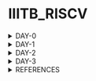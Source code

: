 # IIITB_RISCV


<details>
    
<summary>DAY-0</summary>

# DAY-0

# Installation of Tools

Follow the below commands for installation of tools.

```
git clone https://github.com/kunalg123/riscv_workshop_collaterals.git
cd riscv_workshop_collaterals
chmod +x run.sh
./run.sh

cd ~/riscv_toolchain/iverilog/
git checkout --track -b v10-branch origin/v10-branch
git pull 
chmod 777 autoconf.sh 
./autoconf.sh 
./configure 
make
sudo make install

gedit .bashrc
export PATH="/home/amith/riscv_toolchain/riscv64-unknown-elf-gcc-8.3.0-2019.08.0-x86_64-linux-ubuntu14/bin:$PATH" 
source .bashrc
```

</details>

<details>
    
<summary>DAY-1</summary>

# DAY-1
## Introduction to RISC-V ISA and GNU compiler toolchain

RISC-V (pronounced "risk-five") is an open-source instruction set architecture (ISA) that is designed to be simple, extensible, and modular. It is often referred to as a "free and open RISC instruction set architecture," as it is not encumbered by patents or proprietary restrictions, allowing anyone to use, modify, and contribute to its development.

The C program is compiled into RISC-V assembly language program, this assembly language program is converted into machine level program, which is binary language program. These binary bits will be executed into this particular layout seen in the image below.The Risc-V architecture is implemented by the given RTL (picorv32 cpu core).

![image](https://github.com/amith-bharadwaj/iiitb_asic_class/assets/84613258/ff4b5316-9ea3-4eb9-bc8d-1dc3c3222c02)

The application software will run on the hardware by the given flow.Apps enter into the block of system software, this block converts into the binary language, the system software block contains OS,Compiler and Assembler.OS handles IO operations,allocates memory and performs low level system functions.
The output of the OS are small chunks of C,C++ or Java language, these are taken by the compiler and converted into instructions.Depending on the hardware the format or syntax of the instructions will change. Then the assembler will convert these instructions into binary language program.This binary language is fed to the hardware.Then RTL implementation is done and the synthesized netlist is obtained.

![image](https://github.com/amith-bharadwaj/iiitb_asic_class/assets/84613258/0df7f17d-6217-4ebe-9496-4283764b8803)

![image](https://github.com/amith-bharadwaj/iiitb_asic_class/assets/84613258/982be285-c03e-4496-aa2d-40e9c3fc454e)

## LAB work for RISC-V software toolchain

Let us execute a simple program which computes sum from 1 to a given number N.

```
gedit sum1ton.c
gcc sum1ton.c
./a.out
```

![image](https://github.com/amith-bharadwaj/iiitb_asic_class/assets/84613258/b1799e88-2b3b-40c6-a8cd-1bc384aaffdc)


![image](https://github.com/amith-bharadwaj/iiitb_asic_class/assets/84613258/2405e1cf-0f84-4390-a06d-b97ebbc33df2)

Now let us compile it with risv compiler

```
riscv64-unknown-elf-gcc -O1 -mabi=lp64 -march=rv64i -o sum1ton.o sum1ton.c
```
![image](https://github.com/amith-bharadwaj/iiitb_asic_class/assets/84613258/531aec9c-25d6-4fc7-89eb-b2fc4b312e47)

It will generate the file sum1ton.o, let us go to another tab and run the following commands.

```
riscv64-unknown-elf-objdump -d sum1ton.o | less
```
It will give us a bunch of assembly language code.

We need to look for main section.

```
/main
```
Here we can see 15 instructions which came out when we used the previous commands.Since it is a byte instruction, it always increments by 4.

![image](https://github.com/amith-bharadwaj/iiitb_asic_class/assets/84613258/17fd6343-fbe1-43e1-816c-e7e5d0766c6c)

Now, let us run the command with -ofast.

```
riscv64-unknown-elf-gcc -Ofast -mabi=lp64 -march=rv64i -o sum1ton.o sum1ton.c

```
Here we can see that 12 instructions were produced.

![image](https://github.com/amith-bharadwaj/iiitb_asic_class/assets/84613258/980923ad-7fee-4096-b298-8c1797c33bdd)

### Spike simulation and Debug.

Now let us observe the output using spike

```
riscv64-unknown-elf-gcc -ofast -mabi=lp64 -march=rv64i -o sum1ton.o sum1ton.c
spike pk sum1ton.o
```

![image](https://github.com/amith-bharadwaj/RISCV_ISA/assets/84613258/f4c3d309-97ba-4830-9b16-65b2612d4d61)

The below command is used for debuging line by line.
```
spike -d pk sum1ton.o
```

**LUI**: The "LUI" instruction in RISC-V stands for "Load Upper Immediate." It's used to load an immediate value into the upper 20 bits of a 32-bit register, with the lower 12 bits being filled with zeros. Here's the general format of the LUI instruction:

![image](https://github.com/amith-bharadwaj/RISCV_ISA/assets/84613258/0f14b940-23cd-477c-b36e-99b87a8edff8)

**ADDI**: The "ADDI" instruction in RISC-V stands for "Add Immediate." It's used to add an immediate value to the value in a register and store the result back in the destination register. Here's the general format of the ADDI instruction:

![image](https://github.com/amith-bharadwaj/RISCV_ISA/assets/84613258/887aa66e-dfad-4fef-b8b0-642c3e80f58a)

## 64 Bit Number System for unsigned numbers and signed numbers

In a 64-bit computer architecture,

**Byte:**
        A "byte" in a 64-bit architecture consists of 8 bits, just like in other architectures.
        Each byte can represent a range of values from 0 to 255 (2^8 - 1).
        Bytes are fundamental units of storage and data representation, commonly used for characters, numbers, and other small data units.
        For example, a single ASCII character like 'A' is represented by a byte.

**Word:**
        In a 64-bit architecture, a "word" typically refers to a unit of data that is 64 bits, or 8 bytes.
        This size is often chosen to match the size of the processor's general-purpose registers, enabling efficient processing of data.
        Words are commonly used for integer arithmetic, memory addressing, and data manipulation operations.

**Double Word:** In a 64-bit architecture, a "double word" is a unit of data that is twice the size of a word, hence 128 bits or 16 bytes.Double words are used for larger data structures, floating-point numbers, and certain specialized operations that require more storage space.

        
![image](https://github.com/amith-bharadwaj/RISCV_ISA/assets/84613258/b2e2a8db-c052-4aac-ae13-22d5780536ee)

Here below we can see the representation of unsigned numbers in 64 bit architecture.

![image](https://github.com/amith-bharadwaj/IIITB_RISCV/assets/84613258/38c73c57-49dd-4498-b9c0-27e5186db566)

The format and memory for different data types are given below.

![image](https://github.com/amith-bharadwaj/IIITB_RISCV/assets/84613258/094579d4-2127-4602-a157-21563d46535f)

</details>

<details>
    
<summary>DAY-2</summary>

# DAY-2
## Application Binary Interface

The Application Binary Interface (ABI) for the RISC-V architecture defines a set of rules and conventions for the interaction between software components at the binary level. It encompasses how functions are called, how data is represented and manipulated, how memory is managed, and how system calls are made. The RISC-V ABI ensures compatibility and interoperability between different software modules, making it possible for programs to work seamlessly on different systems that adhere to the same ABI.

![image](https://github.com/amith-bharadwaj/IIITB_RISCV/assets/84613258/1f14cdec-d0cc-498f-b0a6-4f8a1e3f118a)

### Memory Allocation 

There are two different ways to load the data into registers,the data can be loaded directly to registers but as we dont have large number of registers, we can load the data into the memory and then from memory we can load the data into the registers.

![image](https://github.com/amith-bharadwaj/IIITB_RISCV/assets/84613258/982bd744-0e8d-45ba-b862-419dcdd9e2a1)

RiscV belongs to little-endian memory addressing system.Little-endian memory addressing is a way of organizing and storing data in computer memory where the least significant byte (LSB) of a multi-byte value is stored at the lowest memory address, while the most significant byte (MSB) is stored at a higher memory address.This byte order is opposite to big-endian memory addressing.

![image](https://github.com/amith-bharadwaj/IIITB_RISCV/assets/84613258/53829752-ee0f-4170-a491-724a64ded03f)

**ld:** This mnemonic stands for "load double-word." It's an instruction used to load a 64-bit (8-byte) value from memory into a register.

**x8:** This is the destination register where the loaded value will be stored. In RISC-V assembly language, registers are denoted by the "x" prefix followed by a number (e.g., x0, x1, x2, ..., x31).

**16:** This is the immediate offset value, which indicates the offset from the address stored in register x23. The offset is added to the address in x23 to calculate the memory address from which the value will be loaded.

**(x23):** This indicates that the address to be used for loading the value is stored in register x23. x23 is the base register, and the offset is added to its value to compute the effective memory address.
    
![image](https://github.com/amith-bharadwaj/IIITB_RISCV/assets/84613258/82e52cc8-7eb7-49dc-b5be-7993857d3412)

The format of instruction can be seen below.

![image](https://github.com/amith-bharadwaj/IIITB_RISCV/assets/84613258/5bb365b1-f46c-4e87-a65c-fc398499e059)

The add instruction below performs the addition operation by adding the values stored in registers x24 and x8 together. The result of the addition is then stored back in register x8, overwriting the previous value.

![image](https://github.com/amith-bharadwaj/IIITB_RISCV/assets/84613258/b9cbd593-8d84-4d53-9701-7b8b10baa843)


![image](https://github.com/amith-bharadwaj/IIITB_RISCV/assets/84613258/d17f8452-72fa-496c-bea4-fa210881d1fc)

The below image shows the different ABI names,registers and its usages.
![image](https://github.com/amith-bharadwaj/IIITB_RISCV/assets/84613258/d2614bb0-4fb3-4fbb-b747-437924e937fb)

## Lab Work using ABI function calls

Let us perform the lab to rewrite c program in asm language.The main c program passes a0 and a1 to ASM block and the ASM returns a0 back to the main c program.

![image](https://github.com/amith-bharadwaj/IIITB_RISCV/assets/84613258/c231b772-fe51-484c-b5c6-3fd9c8ee9478)

The algorithm for the operation of program can be seen below.

![image](https://github.com/amith-bharadwaj/IIITB_RISCV/assets/84613258/1b55a7fc-b712-4c4a-b659-1a659298a999)

This is 1to9_custom.c file 

![image](https://github.com/amith-bharadwaj/IIITB_RISCV/assets/84613258/4da8461e-3ac1-4073-abda-b0268e556984)

This is load.S file

![image](https://github.com/amith-bharadwaj/IIITB_RISCV/assets/84613258/68ef46f8-b98c-42cb-b4c6-d5900efb0447)

The execution of the program is performed.
```
riscv64-unknown-elf-gcc -Ofast -mabi=lp64 -march=rv64i -o 1to9_custom.o 1to9_custom.c load.S
spike pk 1to9_custom.o
riscv64-unknown-elf-objdump -d 1to9_custom.o |less
```

![image](https://github.com/amith-bharadwaj/IIITB_RISCV/assets/84613258/9d5624c4-ab71-4b22-9a83-e2a330cc4191)

## Lab to run C program on RISC-V CPU
We will load the hex format of C Program to the RISC-V CPU which is written in verilog and the end result is displayed.

![image](https://github.com/amith-bharadwaj/IIITB_RISCV/assets/84613258/173e1d5e-2d97-4370-b67b-4acd8092f082)

Follow the below commands to run the program.

```
chmod rv32im.sh
./rv32im.sh
```
![image](https://github.com/amith-bharadwaj/IIITB_RISCV/assets/84613258/11ddb3bb-27fd-4ae0-b01b-a5b25084ebab)


</details>

<details>
    
<summary>DAY-3</summary>

# DAY-3
# Digital Logic with TL-verilog and MakerChip

**Logic Gates** : Logic gates are fundamental building blocks of digital circuits that perform logical operations on one or more binary inputs (usually represented as 0 or 1) to produce a binary output. These gates implement basic logical functions and are the foundation of all digital systems and computers.

![Screenshot from 2023-08-20 22-45-39](https://github.com/amith-bharadwaj/IIITB_RISCV/assets/84613258/2d0c3c6b-cce4-4b0c-aa62-257f9a5c623c)

**Combinational Circuit** : A combinational circuit is a type of digital circuit in which the output is solely determined by the current input values, without any consideration of previous inputs or circuit states. In other words, the output of a combinational circuit depends only on the instantaneous values of its input signals, and there is no concept of memory or feedback within the circuit. Combinational circuits are widely used in digital systems for tasks such as arithmetic operations, data manipulation, and logic processing.

![image](https://github.com/amith-bharadwaj/IIITB_RISCV/assets/84613258/c1554765-ea65-4b0d-a4c0-3b4b6d9a6992)

Adder

![image](https://github.com/amith-bharadwaj/IIITB_RISCV/assets/84613258/e923ea4f-f6ba-4ea5-9989-301f031339ca)

Boolean Operator

![image](https://github.com/amith-bharadwaj/IIITB_RISCV/assets/84613258/97c73212-01ba-44e3-a320-91baac99dad9)

Multiplexer

![Screenshot from 2023-08-20 22-58-39](https://github.com/amith-bharadwaj/IIITB_RISCV/assets/84613258/98e0e463-386e-43ff-ab0d-fc75932a46d2)

Chaining Ternary Operator

![Screenshot from 2023-08-20 23-04-09](https://github.com/amith-bharadwaj/IIITB_RISCV/assets/84613258/911f4d64-9c85-465b-adcf-c3633c69015f)

#### MakerChip

Makerchip is a popular online Integrated Development Environment (IDE) primarily focused on digital design and hardware description languages (HDLs). It's designed to facilitate the design, simulation, and verification of digital circuits and systems.

**Pythagorean Example**

![Screenshot from 2023-08-20 23-29-46](https://github.com/amith-bharadwaj/IIITB_RISCV/assets/84613258/b2f7e54d-ad08-49c5-a14a-1cc687a3ae64)

#### Combinational Logic

Task 1: Inverter

![Screenshot from 2023-08-20 23-39-11](https://github.com/amith-bharadwaj/IIITB_RISCV/assets/84613258/4109d792-b6d8-41b9-a04c-74a23ba03e24)

Task 2: AND Logic circuit 

![Screenshot from 2023-08-20 23-41-10](https://github.com/amith-bharadwaj/IIITB_RISCV/assets/84613258/17943c26-a4dc-49e1-ae35-8d2dfaca1bde)

Task 3: Vectors

$out[4:0] will create a vector of 5 bits.Arithmetic operators on vectors will act as binary numbers. 

![Screenshot from 2023-08-20 23-45-49](https://github.com/amith-bharadwaj/IIITB_RISCV/assets/84613258/167b60b0-0fb1-4308-ae16-8933b16e2856)

![Screenshot from 2023-08-20 23-47-58](https://github.com/amith-bharadwaj/IIITB_RISCV/assets/84613258/bdf843a6-d4cb-4016-9896-419633010589)

Task 4 : Multiplexer

![Screenshot from 2023-08-20 23-48-53](https://github.com/amith-bharadwaj/IIITB_RISCV/assets/84613258/17e1db43-818d-4671-b71c-2d54c2e4e219)

![Screenshot from 2023-08-20 23-52-27](https://github.com/amith-bharadwaj/IIITB_RISCV/assets/84613258/b5eda7f8-1aa8-4f54-b040-ba49a6aae014)

Multiplexer using vectors

![Screenshot from 2023-08-20 23-54-36](https://github.com/amith-bharadwaj/IIITB_RISCV/assets/84613258/598e0681-8812-454f-8866-a41a359f3170)

Task 5: Combinational Calculator

This circuit implements a calculator that can perform +,-,*,/ on two input values.

![Screenshot from 2023-08-20 23-59-43](https://github.com/amith-bharadwaj/IIITB_RISCV/assets/84613258/790dca5b-14bf-4e9c-ac1a-cd45ada9c6f7)

![Screenshot from 2023-08-21 00-16-27](https://github.com/amith-bharadwaj/IIITB_RISCV/assets/84613258/68075105-8e82-4f62-b808-37a66b3e38c7)

#### Sequential Logic

Sequential logic refers to a type of digital logic circuit or system in which the output is determined not only by the current inputs but also by the history of inputs.In sequential logic, the circuit contains memory elements such as flip-flops or registers that store information and maintain a state. This stored information influences how the circuit responds to subsequent inputs. The concept of time or clock signal is crucial in sequential logic, as it dictates when the stored information is updated and when new computations can take place.

Example: Fibbonaci series with Reset

![image](https://github.com/amith-bharadwaj/IIITB_RISCV/assets/84613258/c0612a9d-880e-4cd4-8f8d-0f04c23f98b7)

![image](https://github.com/amith-bharadwaj/IIITB_RISCV/assets/84613258/d10be0fc-2f15-4e61-8ea0-12a6ac764e5c)

Task 1: Counter

![image](https://github.com/amith-bharadwaj/IIITB_RISCV/assets/84613258/55945da3-25dd-4766-a454-06ff83859664)

The TLV code for performing the counter operation is given below.
```
$cnt[31:0] = $reset ? 0 : (1 + >>1$cnt);
```
![image](https://github.com/amith-bharadwaj/IIITB_RISCV/assets/84613258/9ccc748c-75e7-4bed-aab6-f910616ac72e)

Task 2: Our task is to perform a sequential calculator operation.This calculator should remember the last result and use it for the next calculation.

![image](https://github.com/amith-bharadwaj/IIITB_RISCV/assets/84613258/97287d00-b851-4044-925e-eddbba7bb0e8)

![image](https://github.com/amith-bharadwaj/IIITB_RISCV/assets/84613258/173d9ac8-065e-4aab-b41b-318403e0c397)

## Pipelining

![image](https://github.com/amith-bharadwaj/IIITB_RISCV/assets/84613258/bad4f649-b01c-43b1-8e9c-6e8c0ce9ec43)


![image](https://github.com/amith-bharadwaj/IIITB_RISCV/assets/84613258/33442b80-9a8c-409d-a963-a95e0facf416)



</details>

<details>
    
<summary>REFERENCES</summary>

# REFERENCES

1. https://www.vsdiat.com/
2. https://github.com/kunalg123/vsdflow
3. https://teamvlsi.com
4. https://vlsiverify.com/verilog
5. https://github.com/stevehoover/RISC-V_MYTH_Workshop


</details>
